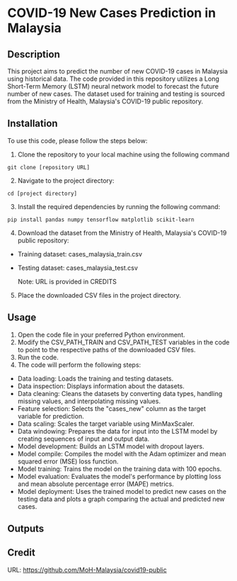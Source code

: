 # COVID-19 New Cases Prediction in Malaysia

## Description
This project aims to predict the number of new COVID-19 cases in Malaysia using historical data. The code provided in this repository utilizes a Long Short-Term Memory (LSTM) neural network model to forecast the future number of new cases. The dataset used for training and testing is sourced from the Ministry of Health, Malaysia's COVID-19 public repository.

## Installation
To use this code, please follow the steps below:

1. Clone the repository to your local machine using the following command

```
git clone [repository URL]
```

2. Navigate to the project directory:

```
cd [project directory]
```

3. Install the required dependencies by running the following command:

```
pip install pandas numpy tensorflow matplotlib scikit-learn
```

4. Download the dataset from the Ministry of Health, Malaysia's COVID-19 public repository:

- Training dataset: cases_malaysia_train.csv
- Testing dataset: cases_malaysia_test.csv

  Note: URL is provided in CREDITS

5. Place the downloaded CSV files in the project directory.

## Usage
1. Open the code file in your preferred Python environment.
2. Modify the CSV_PATH_TRAIN and CSV_PATH_TEST variables in the code to point to the respective paths of the downloaded CSV files.
3. Run the code.
4. The code will perform the following steps:
- Data loading: Loads the training and testing datasets.
- Data inspection: Displays information about the datasets.
- Data cleaning: Cleans the datasets by converting data types, handling missing values, and interpolating missing values.
- Feature selection: Selects the "cases_new" column as the target variable for prediction.
- Data scaling: Scales the target variable using MinMaxScaler.
- Data windowing: Prepares the data for input into the LSTM model by creating sequences of input and output data.
- Model development: Builds an LSTM model with dropout layers.
- Model compile: Compiles the model with the Adam optimizer and mean squared error (MSE) loss function.
- Model training: Trains the model on the training data with 100 epochs.
- Model evaluation: Evaluates the model's performance by plotting loss and mean absolute percentage error (MAPE) metrics.
- Model deployment: Uses the trained model to predict new cases on the testing data and plots a graph comparing the actual and predicted new cases.

## Outputs







## Credit
URL: https://github.com/MoH-Malaysia/covid19-public















